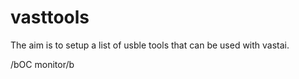 # vasttools

The aim is to setup a list of usble tools that can be used with vastai.

/bOC monitor/b
